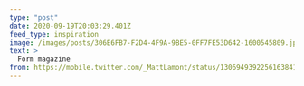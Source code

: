 ```yaml
---
type: "post"
date: 2020-09-19T20:03:29.401Z
feed_type: inspiration
image: /images/posts/306E6FB7-F2D4-4F9A-9BE5-0FF7FE53D642-1600545809.jpeg
text: >
  Form magazine 
from: https://mobile.twitter.com/_MattLamont/status/1306949392256163841
---
```

